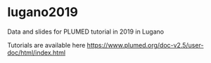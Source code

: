 # lugano2019

Data and slides for PLUMED tutorial in 2019 in Lugano

Tutorials are available here https://www.plumed.org/doc-v2.5/user-doc/html/index.html
